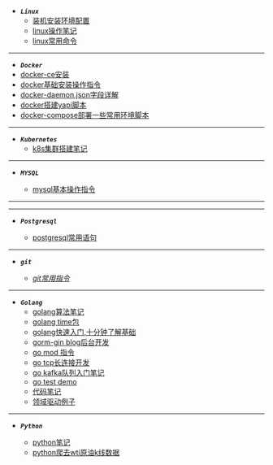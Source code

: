 - ***```Linux```***
  - [装机安装环境配置](linux/fedora装机后环境配置.md)
  - [linux操作笔记](linux/linux-learn.md)
  - [linux常用命令](linux/often_use_common.md)

---

- ***```Docker```***
 - [docker-ce安装](docker/docker-ce.md)
 - [docker基础安装操作指令](docker/docker.md)
 - [docker-daemon.json字段详解](docker/daemon.json.md)
 - [docker搭建yapi脚本](docker/yapi.md)
 - [docker-compose部署一些常用环境脚本](https://github.com/olongfen/docker-compose.yaml)
 
---

- ***```Kubernetes```***
  - [k8s集群搭建笔记](k8s/kubernetes.md)
  
--- 

- ***```MYSQL```***

  - [mysql基本操作指令](sql/mysql/mysql.md)
 
---

--- 

- ***```Postgresql```***

  - [postgresql常用语句](sql/postgresql/note.md)
 
---
  
- ***```git```***

  - [*git常用指令*](docker/git-learn.md)
  
---
  
- ***```Golang```***
   - [golang算法笔记](golang/algorithm.md)
   - [golang time包](golang/time.md) 
   - [golang快速入门,十分钟了解基础](golang/golang.md)
   - [gorm-gin blog后台开发](https://github.com/olongfen/gorm-gin)    
   - [go mod 指令](golang/gomod.md)
   - [go tcp长连接开发](golang/gotcp.md)
   - [go kafka队列入门笔记](golang/go-kafka.md)
   - [go test demo](golang/golang_test.md)  
   - [代码笔记](https://github.com/olongfen/note)
   - [领域驱动例子](golang/golang_ddd.md)
   
---

- ***```Python```***

  - [python笔记](python/python.md)
  - [python爬去wti原油k线数据](python/wti_day.md)
  
